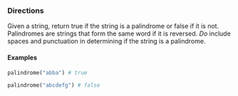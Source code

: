 ### Directions

Given a string, return true if the string is a palindrome or false if it is not. Palindromes are strings that form the same word if it is reversed. *Do* include spaces and punctuation in determining if the string is a palindrome.

#### Examples

``` python
palindrome("abba") # true

palindrome("abcdefg") # false
```